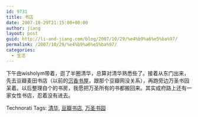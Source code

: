 ```yaml
---
id: 9731
title: 书店
date: 2007-10-29T21:15:00+00:00
author: jiang
layout: post
guid: http://li-and-jiang.com/blog/2007/10/29/%e4%b9%a6%e5%ba%97/
permalink: /2007/10/29/%e4%b9%a6%e5%ba%97/
categories:
  - 生活
---
```

下午由wisholym带着，逛了半圈清华，总算对清华熟悉些了。接着从东门出来，先去豆瓣麦田书店（以前的[沉香书屋](http://www.802books.com/)，跟那个豆瓣网没关系），再跑旁边万圣书园呆着。以后整理自个的书房，我愿把万圣所有的书都搬回来。其实成府路上还有一家女性书店，忍着没有进去。 

<div style="padding-right:0px;display:inline;padding-left:0px;padding-bottom:0px;margin:0px;padding-top:0px">
  Technorati Tags: <a href="http://technorati.com/tags/%e6%b8%85%e5%8d%8e" rel="tag">清华</a>, <a href="http://technorati.com/tags/%e8%b1%86%e7%93%a3%e4%b9%a6%e5%ba%97" rel="tag">豆瓣书店</a>, <a href="http://technorati.com/tags/%e4%b8%87%e5%9c%a3%e4%b9%a6%e5%9b%ad" rel="tag">万圣书园</a>
</div>